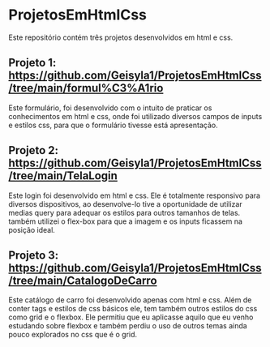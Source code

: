 # ProjetosEmHtmlCss

  Este repositório contém três projetos desenvolvidos em html e css.
 
 ## Projeto 1: https://github.com/Geisyla1/ProjetosEmHtmlCss/tree/main/formul%C3%A1rio
   Este formulário, foi desenvolvido com o intuito de praticar os conhecimentos em html e css, onde foi utilizado diversos campos de inputs e estilos css, para que o formulário tivesse está apresentação.



 ## Projeto 2: https://github.com/Geisyla1/ProjetosEmHtmlCss/tree/main/TelaLogin
   Este login foi desenvolvido em html e css. Ele é totalmente responsivo para diversos dispositivos, ao desenvolve-lo tive a oportunidade de utilizar medias query para adequar os estilos para outros tamanhos de telas. também  utilizei o flex-box para que a imagem e os inputs ficassem na posição ideal.      
   
   
## Projeto 3: https://github.com/Geisyla1/ProjetosEmHtmlCss/tree/main/CatalogoDeCarro

  Este catálogo de carro foi desenvolvido apenas com html e css. Além de conter tags e estilos de css básicos ele, 
tem também outros estilos do css como grid e o  flexbox. Ele permitiu que eu aplicasse aquilo que eu venho estudando sobre flexbox e também perdiu o uso de outros temas ainda pouco explorados no css que é o grid.
